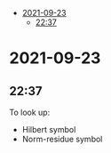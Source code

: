 -   [2021-09-23](#section)
    -   [22:37](#section-1)














# 2021-09-23

## 22:37

To look up:

-   Hilbert symbol
-   Norm-residue symbol
